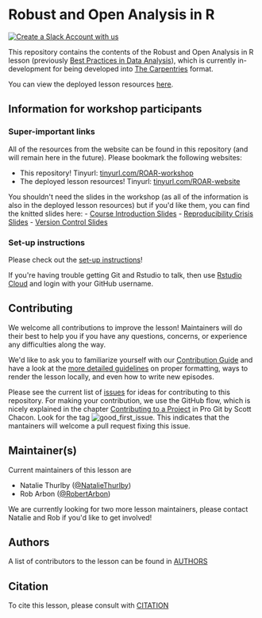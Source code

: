 # Robust and Open Analysis in R
[![Create a Slack Account with us](https://img.shields.io/badge/Create_Slack_Account-The_Carpentries-071159.svg)](https://swc-slack-invite.herokuapp.com/) 

This repository contains the contents of the Robust and Open Analysis in R lesson (previously [Best Practices in Data Analysis]()), which is currently in-development for being developed into [The Carpentries](https://carpentries.org/) format.

You can view the deployed lesson resources [here](https://jean-golding-institute.github.io/robust-open-analysis-r/). 

## Information for workshop participants
### Super-important links
All of the resources from the website can be found in this repository (and will remain here in the future). Please bookmark the following websites:
* This repository! Tinyurl: [tinyurl.com/ROAR-workshop](https://tinyurl.com/ROAR-workshop)
* The deployed lesson resources! Tinyurl: [tinyurl.com/ROAR-website](https://tinyurl.com/ROAR-website)

You shouldn't need the slides in the workshop (as all of the information is also in the deployed lesson resources) but if you'd like them, you can find the knitted slides here:
    - [Course Introduction Slides](https://nataliethurlby.github.io/slides/robust-open-analysis-r/23-11-19/course_introduction/index.html)
    - [Reproducibility Crisis Slides](https://nataliethurlby.github.io/slides/robust-open-analysis-r/23-11-19/core_concepts/index.html)
    - [Version Control Slides](https://nataliethurlby.github.io/slides/robust-open-analysis-r/23-11-19/version_control/index.html)

### Set-up instructions

Please check out the [set-up instructions](https://jean-golding-institute.github.io/robust-open-analysis-r/setup.html)!

If you're having trouble getting Git and Rstudio to talk, then use [Rstudio Cloud](https://rstudio.cloud) and login with your GitHub username. 

## Contributing

We welcome all contributions to improve the lesson! Maintainers will do their best to help you if you have any
questions, concerns, or experience any difficulties along the way.

We'd like to ask you to familiarize yourself with our [Contribution Guide](CONTRIBUTING.md) and have a look at
the [more detailed guidelines][lesson-example] on proper formatting, ways to render the lesson locally, and even
how to write new episodes.

Please see the current list of [issues](https://github.com/Jean-Golding-Institute/robust-open-analysis-r/issues) for ideas for contributing to this
repository. For making your contribution, we use the GitHub flow, which is
nicely explained in the chapter [Contributing to a Project](http://git-scm.com/book/en/v2/GitHub-Contributing-to-a-Project) in Pro Git
by Scott Chacon.
Look for the tag ![good_first_issue](https://img.shields.io/badge/-good%20first%20issue-gold.svg). This indicates that the mantainers will welcome a pull request fixing this issue.  

## Maintainer(s)

Current maintainers of this lesson are 

* Natalie Thurlby ([@NatalieThurlby](https://github.com/NatalieThurlby))
* Rob Arbon ([@RobertArbon](https://github.com/robertarbon))

We are currently looking for two more lesson maintainers, please contact Natalie and Rob if you'd like to get involved!

## Authors

A list of contributors to the lesson can be found in [AUTHORS](AUTHORS)

## Citation

To cite this lesson, please consult with [CITATION](CITATION)

[lesson-example]: https://carpentries.github.io/lesson-example

